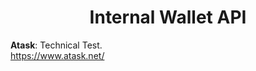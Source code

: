 <h1 align="center"><b>Internal Wallet API</b></h1>

**Atask**: Technical Test.
</br>
https://www.atask.net/
</br>